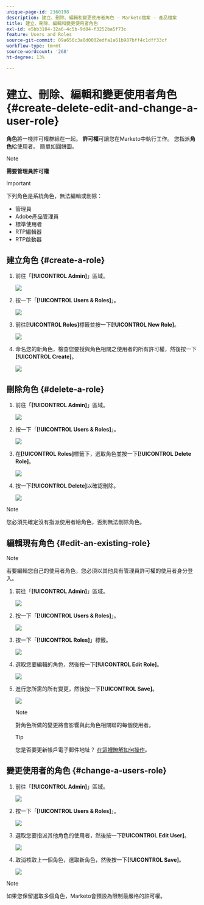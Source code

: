 ```yaml
---
unique-page-id: 2360198
description: 建立、刪除、編輯和變更使用者角色 — Marketo檔案 — 產品檔案
title: 建立、刪除、編輯和變更使用者角色
exl-id: e5bb3184-32a6-4c5b-9d84-f3252ba5f73c
feature: Users and Roles
source-git-commit: 09a656c3a0d0002edfa1a61b987bff4c1dff33cf
workflow-type: tm+mt
source-wordcount: '268'
ht-degree: 13%

---
```


# 建立、刪除、編輯和變更使用者角色 {#create-delete-edit-and-change-a-user-role}

**角色**&#x200B;將一棧許可權群組在一起。 **許可權**&#x200B;可讓您在Marketo中執行工作。 您指派&#x200B;**角色**&#x200B;給使用者。 簡單如圓餅圖。

>[!NOTE]
>
>**需要管理員許可權**

>[!IMPORTANT]
>
>下列角色是系統角色，無法編輯或刪除：
>
>* 管理員
>* Adobe產品管理員
>* 標準使用者
>* RTP編輯器
>* RTP啟動器

## 建立角色 {#create-a-role}

1. 前往「**[!UICONTROL Admin]**」區域。

   ![](assets/create-delete-edit-and-change-a-user-role-1.png)

1. 按一下「**[!UICONTROL Users & Roles]**」。

   ![](assets/create-delete-edit-and-change-a-user-role-2.png)

1. 前往&#x200B;**[!UICONTROL Roles]**&#x200B;標籤並按一下&#x200B;**[!UICONTROL New Role]**。

   ![](assets/create-delete-edit-and-change-a-user-role-3.png)

1. 命名您的新角色，檢查您要授與角色相關之使用者的所有許可權，然後按一下&#x200B;**[!UICONTROL Create]**。

   ![](assets/create-delete-edit-and-change-a-user-role-4.png)

## 刪除角色 {#delete-a-role}

1. 前往「**[!UICONTROL Admin]**」區域。

   ![](assets/create-delete-edit-and-change-a-user-role-5.png)

1. 按一下「**[!UICONTROL Users & Roles]**」。

   ![](assets/create-delete-edit-and-change-a-user-role-6.png)

1. 在&#x200B;**[!UICONTROL Roles]**&#x200B;標籤下，選取角色並按一下&#x200B;**[!UICONTROL Delete Role]**。

   ![](assets/create-delete-edit-and-change-a-user-role-7.png)

1. 按一下&#x200B;**[!UICONTROL Delete]**&#x200B;以確認刪除。

   ![](assets/create-delete-edit-and-change-a-user-role-8.png)

>[!NOTE]
>
>您必須先確定沒有指派使用者給角色，否則無法刪除角色。

## 編輯現有角色 {#edit-an-existing-role}

>[!NOTE]
>
>若要編輯您自己的使用者角色，您必須以其他具有管理員許可權的使用者身分登入。

1. 前往「**[!UICONTROL Admin]**」區域。

   ![](assets/create-delete-edit-and-change-a-user-role-9.png)

1. 按一下「**[!UICONTROL Users & Roles]**」。

   ![](assets/create-delete-edit-and-change-a-user-role-10.png)

1. 按一下「**[!UICONTROL Roles]**」標籤。

   ![](assets/create-delete-edit-and-change-a-user-role-11.png)

1. 選取您要編輯的角色，然後按一下&#x200B;**[!UICONTROL Edit Role]**。

   ![](assets/create-delete-edit-and-change-a-user-role-12.png)

1. 進行您所需的所有變更，然後按一下&#x200B;**[!UICONTROL Save]**。

   ![](assets/create-delete-edit-and-change-a-user-role-13.png)

   >[!NOTE]
   >
   >對角色所做的變更將會影響與此角色相關聯的每個使用者。

   >[!TIP]
   >
   >您是否要更新帳戶電子郵件地址？ [在這裡瞭解如何操作](/help/marketo/product-docs/administration/settings/edit-account-settings.md)。

## 變更使用者的角色 {#change-a-users-role}

1. 前往「**[!UICONTROL Admin]**」區域。

   ![](assets/create-delete-edit-and-change-a-user-role-14.png)

1. 按一下「**[!UICONTROL Users & Roles]**」。

   ![](assets/create-delete-edit-and-change-a-user-role-15.png)

1. 選取您要指派其他角色的使用者，然後按一下&#x200B;**[!UICONTROL Edit User]**。

   ![](assets/create-delete-edit-and-change-a-user-role-16.png)

1. 取消核取上一個角色，選取新角色，然後按一下&#x200B;**[!UICONTROL Save]**。

   ![](assets/create-delete-edit-and-change-a-user-role-17.png)

>[!NOTE]
>
>如果您保留選取多個角色，Marketo會預設為限制最嚴格的許可權。
